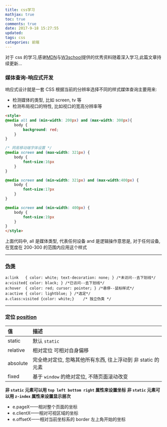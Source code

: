 ```yaml
---
title: css学习
mathjax: true
toc: true
comments: true
date: 2017-9-18 15:27:55
updated:
tags: css
categories: 前端
---
```


对于 css 的学习,感谢[MDN](https://developer.mozilla.org/zh-CN/docs/Web/CSS)与[W3school](http://www.w3school.com.cn/css/index.asp)提供的优秀资料随着深入学习,此篇文章持续更新...

<!-- more -->

### 媒体查询-响应式开发

响应式设计就是一套 CSS 根据当前的分辨率选择不同的样式媒体查询主要用来:

* 检测媒体的类型, 比如 screen, tv 等
* 检测布局视口的特性, 比如视口的宽高分辨率等

```html
<style>
@media all and (min-width: 200px) and (max-width: 300px){
    body {
        background: red;
    }
}

/* 网易移动端字体设置 */
@media screen and (max-width: 321px) {
    body {
        font-size:16px
    }
}

@media screen and (min-width: 321px) and (max-width:400px) {
    body {
        font-size:17px
    }
}

@media screen and (min-width: 400px) {
    body {
        font-size:19px
    }
}
</style>
```

上面代码中, all 是媒体类型, 代表任何设备
and 是逻辑操作意思是, 对于任何设备, 在宽度在 200-300 的范围内应用这个样式

---

### [伪类](http://www.w3school.com.cn/css/css_pseudo_classes.asp)

```
a:link   { color: white; text-decoration: none; } /*未访问--去下划线*/
a:visited{ color: black; } /*已访问--去下划线*/
a:hover  { color: red; cursor: pointer; } /*悬停--鼠标样式*/
a:active { color: lightblue; } /*选定*/
a.class:visited {color: white;}    /* 独立伪类 */
```

---

### 定位 [position](http://www.w3school.com.cn/cssref/pr_class_position.asp)

| 值       | 描述                                                        |
| :------- | :---------------------------------------------------------- |
| static   | 默认 `static`                                               |
| relative | 相对定位 可相对自身偏移                                     |
| absolute | 完全绝对定位, 忽略其他所有东西, 往上浮动到 非 static 的元素 |
| fixed    | 基于 `window` 的绝对定位, 不随页面滚动改变                  |

**非 `static` 元素可以用 `top left bottom right` 属性来设置坐标**
**非 `static` 元素可以用 `z-index` 属性来设置显示层次**

* e.pageX——相对整个页面的坐标
* e.clientX——相对可视区域的坐标
* e.offsetX——相对当前坐标系的 border 左上角开始的坐标
